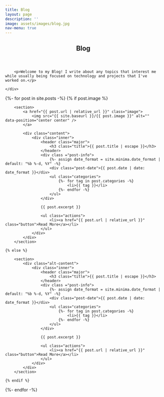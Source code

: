 ```yaml
---
title: Blog
layout: page
description: ''
image: assets/images/blog.jpg
nav-menu: true
---
```


<!-- Main -->
<div id="main">

<!-- One -->
<section id="three">
	<div class="inner">
		<header class="major">
			<h2>Blog</h2>
		</header>
		
		<p>Welcome to my Blog! I write about any topics that interest me while usually being focused on technology and projects that I've worked on.</p>
		
	</div>
</section> 

<!-- Two -->
<section id="two" class="spotlights">
{%- for post in site.posts -%}
	{% if post.image %}

		<section>
			<a href="{{ post.url | relative_url }}" class="image">
				<img src="{{ site.baseurl }}/{{ post.image }}" alt="" data-position="center center" />
			</a>
			
			<div class="content">
				<div class="inner">
					<header class="major">
						<h3 class="title">{{ post.title | escape }}</h3>
					</header>
					<div class ="post-info">
						{%- assign date_format = site.minima.date_format | default: "%b %-d, %Y" -%}
						<div class="post-date">{{ post.date | date: date_format }}</div>
						<ul class="categories">
							{%- for tag in post.categories -%}
								<li>{{ tag }}</li>
							{%- endfor -%}
						</ul>
					</div>

					{{ post.excerpt }}
					
					<ul class="actions">
						<li><a href="{{ post.url | relative_url }}" class="button">Read More</a></li>
					</ul>
				</div>
			</div>
		</section>

	{% else %}

		<section>
			<div class="alt-content">
				<div class="inner">
					<header class="major">
						<h3 class="title">{{ post.title | escape }}</h3>
					</header>
					<div class ="post-info">
						{%- assign date_format = site.minima.date_format | default: "%b %-d, %Y" -%}
						<div class="post-date">{{ post.date | date: date_format }}</div>
						<ul class="categories">
							{%- for tag in post.categories -%}
								<li>{{ tag }}</li>
							{%- endfor -%}
						</ul>
					</div>

					{{ post.excerpt }}
					
					<ul class="actions">
						<li><a href="{{ post.url | relative_url }}" class="button">Read More</a></li>
					</ul>
				</div>
			</div>
		</section>

	{% endif %}
{%- endfor -%}

</section>

</div>

